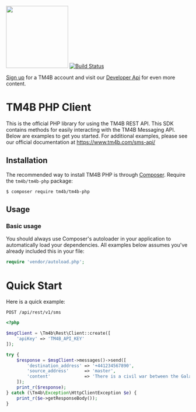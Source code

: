 <a href="https://www.tm4b.com"><img src="http://www.tm4b.com/assets/img/logo-white-on-blue.png" width="170px"/></a>
[![Build Status](https://travis-ci.org/tm4b/tm4b-php.svg?branch=master)](https://travis-ci.org/tm4b/tm4b-php)

[Sign up](https://www.tm4b.com/en/register) for a TM4B account and visit our [Developer Api](https://www.tm4b.com/sms-api/) for even more content.

# TM4B PHP Client

This is the official PHP library for using the TM4B REST API. This SDK contains methods for easily interacting with the TM4B Messaging API. 
Below are examples to get you started. For additional examples, please see our official 
documentation at https://www.tm4b.com/sms-api/

## Installation

The recommended way to install TM4B PHP is through
[Composer](http://getcomposer.org/).  Require the `tm4b/tm4b-php` package:

    $ composer require tm4b/tm4b-php

## Usage

### Basic usage

You should always use Composer's autoloader in your application to automatically load your dependencies. 
All examples below assumes you've already included this in your file:

```php
require 'vendor/autoload.php';
```

<a name="quick-start"></a>
# Quick Start

Here is a quick example:

`POST /api/rest/v1/sms`

```php
<?php

$msgClient = \Tm4b\Rest\Client::create([
    'apiKey' => 'TM4B_API_KEY'
]);

try {
    $response = $msgClient->messages()->send([
        'destination_address' => '+441234567890',
        'source_address'      => 'master',
        'content'             => 'There is a civil war between the Galactic Empire and a Rebel Alliance.'
    ]);
    print_r($response);
} catch (\Tm4b\Exception\HttpClientException $e) {
    print_r($e->getResponseBody());
}
```

